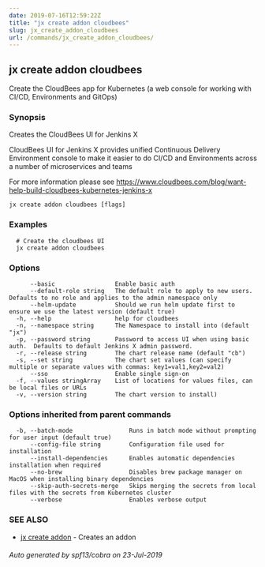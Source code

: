 ```yaml
---
date: 2019-07-16T12:59:22Z
title: "jx create addon cloudbees"
slug: jx_create_addon_cloudbees
url: /commands/jx_create_addon_cloudbees/
---
```

## jx create addon cloudbees

Create the CloudBees app for Kubernetes (a web console for working with CI/CD, Environments and GitOps)

### Synopsis

Creates the CloudBees UI for Jenkins X 

CloudBees UI for Jenkins X provides unified Continuous Delivery Environment console to make it easier to do CI/CD and Environments across a number of microservices and teams 

For more information please see https://www.cloudbees.com/blog/want-help-build-cloudbees-kubernetes-jenkins-x

```
jx create addon cloudbees [flags]
```

### Examples

```
  # Create the cloudbees UI
  jx create addon cloudbees
```

### Options

```
      --basic                 Enable basic auth
      --default-role string   The default role to apply to new users. Defaults to no role and applies to the admin namespace only
      --helm-update           Should we run helm update first to ensure we use the latest version (default true)
  -h, --help                  help for cloudbees
  -n, --namespace string      The Namespace to install into (default "jx")
  -p, --password string       Password to access UI when using basic auth.  Defaults to default Jenkins X admin password.
  -r, --release string        The chart release name (default "cb")
  -s, --set string            The chart set values (can specify multiple or separate values with commas: key1=val1,key2=val2)
      --sso                   Enable single sign-on
  -f, --values stringArray    List of locations for values files, can be local files or URLs
  -v, --version string        The chart version to install)
```

### Options inherited from parent commands

```
  -b, --batch-mode                Runs in batch mode without prompting for user input (default true)
      --config-file string        Configuration file used for installation
      --install-dependencies      Enables automatic dependencies installation when required
      --no-brew                   Disables brew package manager on MacOS when installing binary dependencies
      --skip-auth-secrets-merge   Skips merging the secrets from local files with the secrets from Kubernetes cluster
      --verbose                   Enables verbose output
```

### SEE ALSO

* [jx create addon](/commands/jx_create_addon/)	 - Creates an addon

###### Auto generated by spf13/cobra on 23-Jul-2019
